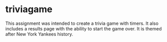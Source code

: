 # triviagame
This assignment was intended to create a trivia game with timers. It also includes a results page with the ability to start the game over.
It is themed after New York Yankees history.
